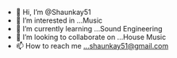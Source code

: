 - 👋 Hi, I’m @Shaunkay51
- 👀 I’m interested in ...Music
- 🌱 I’m currently learning ...Sound Engineering
- 💞️ I’m looking to collaborate on ...House Music
- 📫 How to reach me ...shaunkay51@gmail.com

<!---
Shaunkay51/Shaunkay51 is a ✨ special ✨ repository because its `README.md` (this file) appears on your GitHub profile.
You can click the Preview link to take a look at your changes.
--->
